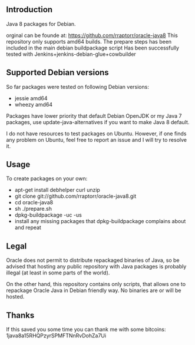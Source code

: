 Introduction
------------

Java 8 packages for Debian.

orginal can be founde at: https://github.com/rraptorr/oracle-java8
This repository only supports amd64 builds.
The prepare steps has been included in the main debian buildpackage script
Has been successfully tested with Jenkins+jenkins-debian-glue+cowbuilder


Supported Debian versions
-------------------------

So far packages were tested on following Debian versions:

- jessie amd64
- wheezy amd64

Packages have lower priority that default Debian OpenJDK or my Java 7
packages, use update-java-alternatives if you want to make Java 8
default.

I do not have resources to test packages on Ubuntu. However, if one
finds any problem on Ubuntu, feel free to report an issue and I will
try to resolve it.

Usage
-----

To create packages on your own:

- apt-get install debhelper curl unzip
- git clone git://github.com/rraptorr/oracle-java8.git
- cd oracle-java8
- sh ./prepare.sh
- dpkg-buildpackage -uc -us
- install any missing packages that dpkg-buildpackage complains about
  and repeat

Legal
-----

Oracle does not permit to distribute repackaged binaries of Java, so
be advised that hosting any public repository with Java packages is
probably illegal (at least in some parts of the world).

On the other hand, this repository contains only scripts, that allows
one to repackage Oracle Java in Debian friendly way. No binaries are
or will be hosted.

Thanks
------

If this saved you some time you can thank me with some bitcoins:
1java8a15RHQPzyrSPMFTNnRvDohZa7Ui
